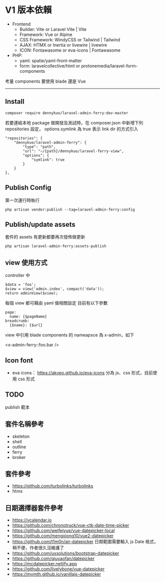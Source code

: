 # V1 版本依賴

- Frontend
    - Builder: Vite or Laravel Vite | Vite
    - Framework: Vue or Alpine
    - CSS Framework: WindyCSS or Tailwind | Tailwind
    - AJAX: HTMX or Inertia or livewire | livewire
    - ICON: Fontawasome or eva-icons | Fontawasome
- PHP:
    - yaml: spatie/yaml-front-matter
    - form: laravelcollective/html or protonemedia/laravel-form-components

考量 components 要使用 blade 還是 Vue

----------------------------------------------------------

## Install

``` composer require dennykuo/laravel-admin-ferry:dev-master ```

若要連結本地 package 做開發及測試時，在 composer.json 中新增下列 repositories 設定，
options.symlink 為 true 表示 link dir 的方式引入

```
"repositories": {
    "dennykuo/laravel-admin-ferry": {
        "type": "path",
        "url": "~/{path}/dennykuo/laravel-ferry-view",
        "options": {
            "symlink": true
        }
    }
},
```

## Publish Config

第一次運行時執行

``` php artisan vendor:publish --tag=laravel-admin-ferry:config ```

## Publish/update assets

套件的 assets 有更新都要再次發佈做更新

``` php artisan laravel-admin-ferry:assets-publish ```

## view 使用方式

controller 中

```
$data = 'foo';
$view = view('admin.index', compact('data'));
return adminView($view);
```

每個 view 都可藉由 yaml 做相關設定
目前有以下參數

```
page:
  name: {$pageName}
breadcrumb:
  {$name}: {$url}
```

view 中引用 blade components 的 nameapsce 為 x-admin，如下

<x-admin-ferry::foo.bar />

## Icon font

- eva icons：
https://akveo.github.io/eva-icons
分為 js、css 形式，目前使用 css 形式

## TODO

publish 範本

## 套件名稱參考

- skeleton
- shell
- outline
- ferry
- broker

## 套件參考
- https://github.com/turbolinks/turbolinks
- htmx

## 日期選擇器套件參考
- https://vcalendar.io
- https://github.com/chronotruck/vue-ctk-date-time-picker
- https://github.com/weifeiyue/vue-datepicker-local
- https://github.com/mengxiong10/vue2-datepicker
- https://github.com/t1m0n/air-datepicker
    日期範圍需要輸入 js Date 格式，稍不便，作者很久沒維護了
- https://github.com/uxsolutions/bootstrap-datepicker
- https://github.com/qiuyaofan/datepicker
- https://mcdatepicker.netlify.app
- https://github.com/livelybone/vue-datepicker
- https://mymth.github.io/vanillajs-datepicker
